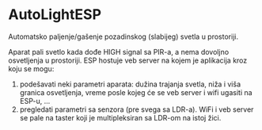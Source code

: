 # AutoLightESP

Automatsko paljenje/gašenje pozadinskog (slabijeg) svetla u prostoriji.

Aparat pali svetlo kada dođe HIGH signal sa PIR-a, a nema dovoljno osvetljenja u prostoriji. ESP hostuje veb server na kojem je aplikacija kroz koju se mogu:
  1) podešavati neki parametri aparata: dužina trajanja svetla, niža i viša granica osvetljenja, vreme posle kojeg će se veb server i wifi ugasiti na ESP-u, ...
  2) pregledati parametri sa senzora (pre svega sa LDR-a).
WiFi i veb server se pale na taster koji je multipleksiran sa LDR-om na istoj žici.
